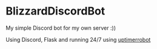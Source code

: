 # BlizzardDiscordBot

My simple Discord bot for my own server :))

Using Discord, Flask and running 24/7 using [uptimerrobot](https://uptimerobot.com/)
